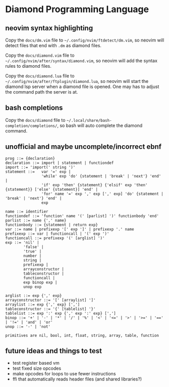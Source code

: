 # Diamond Programming Language

## neovim syntax highlighting

Copy the `docs/dm.vim` file to `~/.config/nvim/ftdetect/dm.vim`, so neovim will detect files
that end with `.dm` as diamond files.

Copy the `docs/diamond.vim` file to `~/.config/nvim/after/syntax/diamond.vim`, so neovim will
add the syntax rules to diamond files.

Copy the `docs/diamond.lua` file to `~/.config/nvim/after/ftplugin/diamond.lua`, so neovim will
start the diamond lsp server when a diamond file is opened.
One may has to adjust the command path the server is at.

## bash completions

Copy the `docs/diamond` file to `~/.local/share/bash-completion/completions/`, so bash will auto
complete the diamond command.

## unofficial and maybe uncomplete/incorrect ebnf

```
prog ::= {declaration}
declaration ::= import | statement | functiondef
import ::= 'import(' string ')'
statement ::= 	var '=' exp |
				'while' exp 'do' {statement | 'break' | 'next'} 'end' |
				'if' exp 'then' {statement} {'elsif' exp 'then' {statement}} ['else' {statement}] 'end' |
				'for' name '=' exp ',' exp [',' exp] 'do' {statement | 'break' | 'next'} 'end' |
				exp

name ::= identifier
functiondef ::= 'function' name '(' [parlist] ')' functionbody 'end'
parlist ::= name {',' name}
functionbody ::= {statement | return exp}
var ::= name | prefixexp '[' exp ']' | prefixexp '.' name
prefixexp ::= var | functioncall | '(' exp ')'
functioncall ::= prefixexp '(' [arglist] ')'
exp ::=	'nil' |
		'false' |
		'true' |
		number |
		string |
		prefixexp |
		arrayconstructor |
		tableconstructor |
		functioncall |
		exp binop exp |
		unop exp

arglist ::= exp {',' exp}
arrayconstructor ::= '[' [arraylist] ']'
arraylist ::= exp {',' exp} [',']
tableconstructor ::= '{' [tablelist] '}'
tablelist ::= exp ':' exp {',' exp ':' exp} [',']
binop ::= '+' | '-' | '*' | '/' | '%' | '<' | '<=' | '>' | '>=' | '==' | '!=' | 'and' | 'or'
unop ::= '-' | 'not'

primitives are nil, bool, int, float, string, array, table, function
```

## future ideas and things to test

- test register based vm
- test fixed size opcodes
- make opcodes for loops to use fewer instructions
- ffi that automatically reads header files (and shared libraries?)
